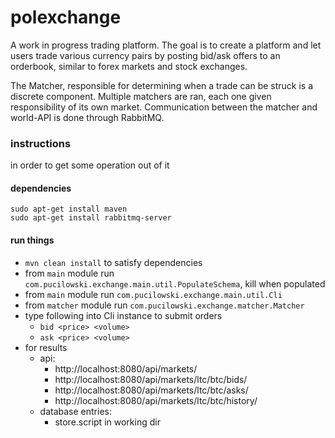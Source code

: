 polexchange
===========

A work in progress trading platform. The goal is to create a platform and let users trade various currency pairs by
posting bid/ask offers to an orderbook, similar to forex markets and stock exchanges.

The Matcher, responsible for determining when a trade can be struck is a discrete component. Multiple matchers are ran, each one given responsibility of its own market. Communication between the matcher and world-API is done through RabbitMQ.

### instructions

in order to get some operation out of it

#### dependencies

```
sudo apt-get install maven
sudo apt-get install rabbitmq-server
```

#### run things

* `mvn clean install` to satisfy dependencies
* from `main` module run `com.pucilowski.exchange.main.util.PopulateSchema`, kill when populated
* from `main` module run `com.pucilowski.exchange.main.util.Cli`
* from `matcher` module run `com.pucilowski.exchange.matcher.Matcher`
* type following into Cli instance to submit orders
	* `bid <price> <volume>`
	* `ask <price> <volume>`
* for results
    * api:
        * http://localhost:8080/api/markets/
        * http://localhost:8080/api/markets/ltc/btc/bids/
        * http://localhost:8080/api/markets/ltc/btc/asks/
        * http://localhost:8080/api/markets/ltc/btc/history/
    * database entries:
        * store.script in working dir
